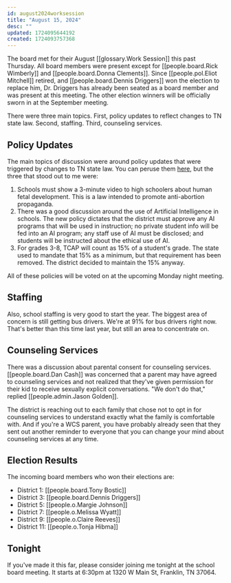 ```yaml
---
id: august2024worksession
title: "August 15, 2024"
desc: ""
updated: 1724095644192
created: 1724093757368
---
```


The board met for their August [[glossary.Work Session]] this past Thursday. All board members were present except for [[people.board.Rick Wimberly]] and [[people.board.Donna Clements]]. Since [[people.pol.Eliot Mitchell]] retired, and [[people.board.Dennis Driggers]] won the election to replace him, Dr. Driggers has already been seated as a board member and was present at this meeting. The other election winners will be officially sworn in at the September meeting.

There were three main topics. First, policy updates to reflect changes to TN state law. Second, staffing. Third, counseling services.

## Policy Updates

The main topics of discussion were around policy updates that were triggered by changes to TN state law. You can peruse them [here](https://meeting.boeconnect.net/Public/Agenda/566?meeting=648073), but the three that stood out to me were:

1. Schools must show a 3-minute video to high schoolers about human fetal development. This is a law intended to promote anti-abortion propaganda.
2. There was a good discussion around the use of Artificial Intelligence in schools. The new policy dictates that the district must approve any AI programs that will be used in instruction; no private student info will be fed into an AI program; any staff use of AI must be disclosed; and students will be instructed about the ethical use of AI.
3. For grades 3-8, TCAP will count as 15% of a student's grade. The state used to mandate that 15% as a minimum, but that requirement has been removed. The district decided to maintain the 15% anyway.

All of these policies will be voted on at the upcoming Monday night meeting.

## Staffing

Also, school staffing is very good to start the year. The biggest area of concern is still getting bus drivers. We're at 91% for bus drivers right now. That's better than this time last year, but still an area to concentrate on.

## Counseling Services

There was a discussion about parental consent for counseling services. [[people.board.Dan Cash]] was concerned that a parent may have agreed to counseling services and not realized that they've given permission for their kid to receive sexually explicit conversations. "We don't do that," replied [[people.admin.Jason Golden]].

The district is reaching out to each family that chose not to opt in for counseling services to understand exactly what the family is comfortable with. And if you're a WCS parent, you have probably already seen that they sent out another reminder to everyone that you can change your mind about counseling services at any time.

## Election Results

The incoming board members who won their elections are:

- District 1: [[people.board.Tony Bostic]]
- District 3: [[people.board.Dennis Driggers]]
- District 5: [[people.o.Margie Johnson]]
- District 7: [[people.o.Melissa Wyatt]]
- District 9: [[people.o.Claire Reeves]]
- District 11: [[people.o.Tonja Hibma]]

## Tonight

If you've made it this far, please consider joining me tonight at the school board meeting. It starts at 6:30pm at 1320 W Main St, Franklin, TN 37064.
